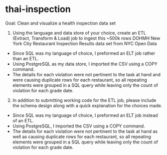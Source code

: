 # thai-inspection
Goal: Clean and visualize a health inspection data set
1. Using the language and data store of your choice, create an ETL (Extract, Transform & Load) job to ingest this ~500k rows DOHMH New York City Restaurant Inspection Results data set from NYC Open Data

<UL>
<LI>Since SQL was my language of choice, I preformed an ELT job rather than an ETL. 
<LI>Using PostgreSQL as my data store, I imported the CSV using a COPY command.
<LI>The details for each violation were not pertinent to the task at hand and were causing duplicate rows for each restaurant, so all repeating elements were grouped in a SQL query while leaving only the count of violation for each grade date.
</UL>

2. In addition to submitting working code for the ETL job, please include the schema design along with a quick explanation for the choices made.
<UL>
<LI>Since SQL was my language of choice, I preformed an ELT job instead of an ETL. 
<LI>Using PostgreSQL, I imported the CSV using a COPY command.
<LI>The details for each violation were not pertinent to the task at hand as well as causing duplicate rows for each restaurant, so all repeating elements were grouped in a SQL query while leaving only the count of violation for each grade date.
</UL>
